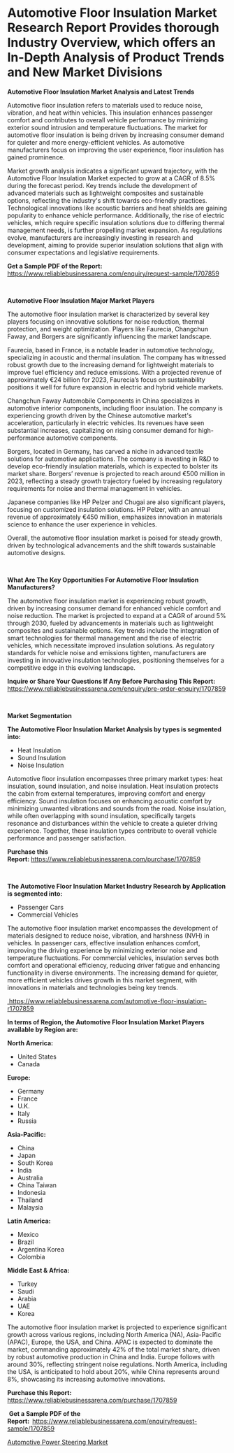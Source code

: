 <p><h1>Automotive Floor Insulation Market Research Report Provides thorough Industry Overview, which offers an In-Depth Analysis of Product Trends and New Market Divisions</h1></p><p><strong>Automotive Floor Insulation Market Analysis and Latest Trends</strong></p>
<p><p>Automotive floor insulation refers to materials used to reduce noise, vibration, and heat within vehicles. This insulation enhances passenger comfort and contributes to overall vehicle performance by minimizing exterior sound intrusion and temperature fluctuations. The market for automotive floor insulation is being driven by increasing consumer demand for quieter and more energy-efficient vehicles. As automotive manufacturers focus on improving the user experience, floor insulation has gained prominence.</p><p>Market growth analysis indicates a significant upward trajectory, with the Automotive Floor Insulation Market expected to grow at a CAGR of 8.5% during the forecast period. Key trends include the development of advanced materials such as lightweight composites and sustainable options, reflecting the industry's shift towards eco-friendly practices. Technological innovations like acoustic barriers and heat shields are gaining popularity to enhance vehicle performance. Additionally, the rise of electric vehicles, which require specific insulation solutions due to differing thermal management needs, is further propelling market expansion. As regulations evolve, manufacturers are increasingly investing in research and development, aiming to provide superior insulation solutions that align with consumer expectations and legislative requirements.</p></p>
<p><strong>Get a Sample PDF of the Report:&nbsp;</strong> <a href="https://www.reliablebusinessarena.com/enquiry/request-sample/1707859?utm_campaign=3346&utm_medium=2&utm_source=Github&utm_content=ia&utm_term=30032025&utm_id=automotive-floor-insulation">https://www.reliablebusinessarena.com/enquiry/request-sample/1707859</a></p>
<p>&nbsp;</p>
<p><strong>Automotive Floor Insulation Major Market Players</strong></p>
<p><p>The automotive floor insulation market is characterized by several key players focusing on innovative solutions for noise reduction, thermal protection, and weight optimization. Players like Faurecia, Changchun Faway, and Borgers are significantly influencing the market landscape.</p><p>Faurecia, based in France, is a notable leader in automotive technology, specializing in acoustic and thermal insulation. The company has witnessed robust growth due to the increasing demand for lightweight materials to improve fuel efficiency and reduce emissions. With a projected revenue of approximately €24 billion for 2023, Faurecia’s focus on sustainability positions it well for future expansion in electric and hybrid vehicle markets.</p><p>Changchun Faway Automobile Components in China specializes in automotive interior components, including floor insulation. The company is experiencing growth driven by the Chinese automotive market's acceleration, particularly in electric vehicles. Its revenues have seen substantial increases, capitalizing on rising consumer demand for high-performance automotive components.</p><p>Borgers, located in Germany, has carved a niche in advanced textile solutions for automotive applications. The company is investing in R&D to develop eco-friendly insulation materials, which is expected to bolster its market share. Borgers’ revenue is projected to reach around €500 million in 2023, reflecting a steady growth trajectory fueled by increasing regulatory requirements for noise and thermal management in vehicles.</p><p>Japanese companies like HP Pelzer and Chugai are also significant players, focusing on customized insulation solutions. HP Pelzer, with an annual revenue of approximately €450 million, emphasizes innovation in materials science to enhance the user experience in vehicles.</p><p>Overall, the automotive floor insulation market is poised for steady growth, driven by technological advancements and the shift towards sustainable automotive designs.</p></p>
<p>&nbsp;</p>
<p><strong>What Are The Key Opportunities For Automotive Floor Insulation Manufacturers?</strong></p>
<p><p>The automotive floor insulation market is experiencing robust growth, driven by increasing consumer demand for enhanced vehicle comfort and noise reduction. The market is projected to expand at a CAGR of around 5% through 2030, fueled by advancements in materials such as lightweight composites and sustainable options. Key trends include the integration of smart technologies for thermal management and the rise of electric vehicles, which necessitate improved insulation solutions. As regulatory standards for vehicle noise and emissions tighten, manufacturers are investing in innovative insulation technologies, positioning themselves for a competitive edge in this evolving landscape.</p></p>
<p><strong>Inquire or Share Your Questions If Any Before Purchasing This Report:</strong> <a href="https://www.reliablebusinessarena.com/enquiry/pre-order-enquiry/1707859?utm_campaign=3346&utm_medium=2&utm_source=Github&utm_content=ia&utm_term=30032025&utm_id=automotive-floor-insulation">https://www.reliablebusinessarena.com/enquiry/pre-order-enquiry/1707859</a></p>
<p>&nbsp;</p>
<p><strong>Market Segmentation</strong></p>
<p><strong>The Automotive Floor Insulation Market Analysis by types is segmented into:</strong></p>
<p><ul><li>Heat Insulation</li><li>Sound Insulation</li><li>Noise Insulation</li></ul></p>
<p><p>Automotive floor insulation encompasses three primary market types: heat insulation, sound insulation, and noise insulation. Heat insulation protects the cabin from external temperatures, improving comfort and energy efficiency. Sound insulation focuses on enhancing acoustic comfort by minimizing unwanted vibrations and sounds from the road. Noise insulation, while often overlapping with sound insulation, specifically targets resonance and disturbances within the vehicle to create a quieter driving experience. Together, these insulation types contribute to overall vehicle performance and passenger satisfaction.</p></p>
<p><strong>Purchase this Report:&nbsp;</strong><a href="https://www.reliablebusinessarena.com/purchase/1707859?utm_campaign=3346&utm_medium=2&utm_source=Github&utm_content=ia&utm_term=30032025&utm_id=automotive-floor-insulation">https://www.reliablebusinessarena.com/purchase/1707859</a></p>
<p>&nbsp;</p>
<p><strong>The Automotive Floor Insulation Market Industry Research by Application is segmented into:</strong></p>
<p><ul><li>Passenger Cars</li><li>Commercial Vehicles</li></ul></p>
<p><p>The automotive floor insulation market encompasses the development of materials designed to reduce noise, vibration, and harshness (NVH) in vehicles. In passenger cars, effective insulation enhances comfort, improving the driving experience by minimizing exterior noise and temperature fluctuations. For commercial vehicles, insulation serves both comfort and operational efficiency, reducing driver fatigue and enhancing functionality in diverse environments. The increasing demand for quieter, more efficient vehicles drives growth in this market segment, with innovations in materials and technologies being key trends.</p></p>
<p><a href="https://www.reliablebusinessarena.com/automotive-floor-insulation-r1707859?utm_campaign=3346&utm_medium=2&utm_source=Github&utm_content=ia&utm_term=30032025&utm_id=automotive-floor-insulation">&nbsp;https://www.reliablebusinessarena.com/automotive-floor-insulation-r1707859</a></p>
<p><strong>In terms of Region, the Automotive Floor Insulation Market Players available by Region are:</strong></p>
<p>
    <p> <strong> North America: </strong>
        <ul>
            <li>United States</li>
            <li>Canada</li>
        </ul>
        </p> 
    <p> <strong> Europe: </strong>
        <ul>
            <li>Germany</li>
            <li>France</li>
            <li>U.K.</li>
            <li>Italy</li>
            <li>Russia</li>
        </ul>
        </p> 
    <p> <strong> Asia-Pacific: </strong>
        <ul>
            <li>China</li>
            <li>Japan</li>
            <li>South Korea</li>
            <li>India</li>
            <li>Australia</li>
            <li>China Taiwan</li>
            <li>Indonesia</li>
            <li>Thailand</li>
            <li>Malaysia</li>
        </ul>
        </p> 
    <p> <strong> Latin America: </strong>
        <ul>
            <li>Mexico</li>
            <li>Brazil</li>
            <li>Argentina Korea</li>
            <li>Colombia</li>
        </ul>
        </p> 
    <p> <strong> Middle East & Africa: </strong>
        <ul>
            <li>Turkey</li>
            <li>Saudi</li>
            <li>Arabia</li>
            <li>UAE</li>
            <li>Korea</li>
        </ul>
    </p>
    </p>
<p><p>The automotive floor insulation market is projected to experience significant growth across various regions, including North America (NA), Asia-Pacific (APAC), Europe, the USA, and China. APAC is expected to dominate the market, commanding approximately 42% of the total market share, driven by robust automotive production in China and India. Europe follows with around 30%, reflecting stringent noise regulations. North America, including the USA, is anticipated to hold about 20%, while China represents around 8%, showcasing its increasing automotive innovations.</p></p>
<p><strong>Purchase this Report: </strong><a href="https://www.reliablebusinessarena.com/purchase/1707859?utm_campaign=3346&utm_medium=2&utm_source=Github&utm_content=ia&utm_term=30032025&utm_id=automotive-floor-insulation">https://www.reliablebusinessarena.com/purchase/1707859</a></p>
<p>&nbsp;<strong>Get a Sample PDF of the Report:&nbsp;&nbsp;</strong><a href="https://www.reliablebusinessarena.com/enquiry/request-sample/1707859?utm_campaign=3346&utm_medium=2&utm_source=Github&utm_content=ia&utm_term=30032025&utm_id=automotive-floor-insulation">https://www.reliablebusinessarena.com/enquiry/request-sample/1707859</a></p>
<p><strong></strong></p>
<p><p><a href="https://github.com/lanuskarnajc/Market-Research-Report-List-1/blob/main/automotive-power-steering-market.md?utm_campaign=3346&utm_medium=2&utm_source=Github&utm_content=ia&utm_term=30032025&utm_id=automotive-floor-insulation">Automotive Power Steering Market</a></p></p>